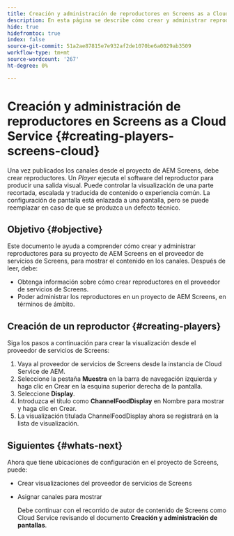 ```yaml
---
title: Creación y administración de reproductores en Screens as a Cloud Service
description: En esta página se describe cómo crear y administrar reproductores en Screens como Cloud Service.
hide: true
hidefromtoc: true
index: false
source-git-commit: 51a2ae87815e7e932af2de1070be6a0029ab3509
workflow-type: tm+mt
source-wordcount: '267'
ht-degree: 0%

---
```



# Creación y administración de reproductores en Screens as a Cloud Service {#creating-players-screens-cloud}

Una vez publicados los canales desde el proyecto de AEM Screens, debe crear reproductores.
Un *Player* ejecuta el software del reproductor para producir una salida visual. Puede controlar la visualización de una parte recortada, escalada y traducida de contenido o experiencia común. La configuración de pantalla está enlazada a una pantalla, pero se puede reemplazar en caso de que se produzca un defecto técnico.

## Objetivo {#objective}

Este documento le ayuda a comprender cómo crear y administrar reproductores para su proyecto de AEM Screens en el proveedor de servicios de Screens, para mostrar el contenido en los canales. Después de leer, debe:

* Obtenga información sobre cómo crear reproductores en el proveedor de servicios de Screens.
* Poder administrar los reproductores en un proyecto de AEM Screens, en términos de ámbito.

## Creación de un reproductor {#creating-players}

Siga los pasos a continuación para crear la visualización desde el proveedor de servicios de Screens:

1. Vaya al proveedor de servicios de Screens desde la instancia de Cloud Service de AEM.
1. Seleccione la pestaña **Muestra** en la barra de navegación izquierda y haga clic en Crear en la esquina superior derecha de la pantalla.
1. Seleccione **Display**.
1. Introduzca el título como **ChannelFoodDisplay** en Nombre para mostrar y haga clic en Crear.
1. La visualización titulada ChannelFoodDisplay ahora se registrará en la lista de visualización.

## Siguientes {#whats-next}

Ahora que tiene ubicaciones de configuración en el proyecto de Screens, puede:

* Crear visualizaciones del proveedor de servicios de Screens
* Asignar canales para mostrar

   Debe continuar con el recorrido de autor de contenido de Screens como Cloud Service revisando el documento **Creación y administración de pantallas**.